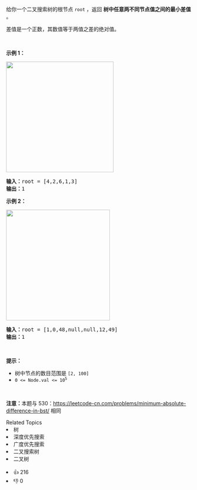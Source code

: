 <p>给你一个二叉搜索树的根节点 <code>root</code> ，返回 <strong>树中任意两不同节点值之间的最小差值</strong> 。</p>

<p>差值是一个正数，其数值等于两值之差的绝对值。</p>

<p>&nbsp;</p>

<div class="original__bRMd">
<div>
<p><strong>示例 1：</strong></p>
<img alt="" src="https://assets.leetcode.com/uploads/2021/02/05/bst1.jpg" style="width: 292px; height: 301px;" />
<pre>
<strong>输入：</strong>root = [4,2,6,1,3]
<strong>输出：</strong>1
</pre>

<p><strong>示例 2：</strong></p>
<img alt="" src="https://assets.leetcode.com/uploads/2021/02/05/bst2.jpg" style="width: 282px; height: 301px;" />
<pre>
<strong>输入：</strong>root = [1,0,48,null,null,12,49]
<strong>输出：</strong>1
</pre>

<p>&nbsp;</p>

<p><strong>提示：</strong></p>

<ul>
	<li>树中节点的数目范围是 <code>[2, 100]</code></li>
	<li><code>0 &lt;= Node.val &lt;= 10<sup>5</sup></code></li>
</ul>

<p>&nbsp;</p>

<p><strong>注意：</strong>本题与 530：<a href="https://leetcode-cn.com/problems/minimum-absolute-difference-in-bst/">https://leetcode-cn.com/problems/minimum-absolute-difference-in-bst/</a> 相同</p>
</div>
</div>
<div><div>Related Topics</div><div><li>树</li><li>深度优先搜索</li><li>广度优先搜索</li><li>二叉搜索树</li><li>二叉树</li></div></div><br><div><li>👍 216</li><li>👎 0</li></div>